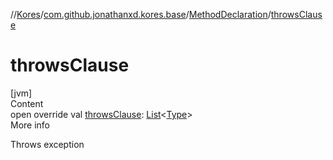 //[Kores](../../index.md)/[com.github.jonathanxd.kores.base](../index.md)/[MethodDeclaration](index.md)/[throwsClause](throws-clause.md)



# throwsClause  
[jvm]  
Content  
open override val [throwsClause](throws-clause.md): [List](https://kotlinlang.org/api/latest/jvm/stdlib/kotlin.collections/-list/index.html)<[Type](https://docs.oracle.com/javase/8/docs/api/java/lang/reflect/Type.html)>  
More info  


Throws exception

  



